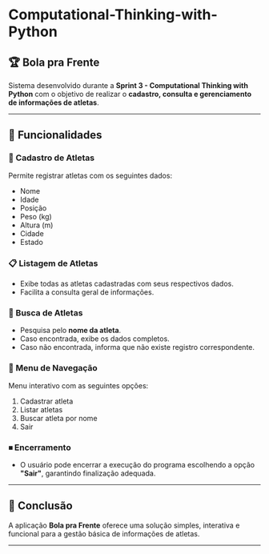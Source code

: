 # Computational-Thinking-with-Python

## 🏆 Bola pra Frente  

Sistema desenvolvido durante a **Sprint 3 - Computational Thinking with Python** com o objetivo de realizar o **cadastro, consulta e gerenciamento de informações de atletas**.  

---

## 🚀 Funcionalidades  

### 📌 Cadastro de Atletas  
Permite registrar atletas com os seguintes dados:  
- Nome  
- Idade  
- Posição  
- Peso (kg)  
- Altura (m)  
- Cidade  
- Estado  

### 📋 Listagem de Atletas  
- Exibe todas as atletas cadastradas com seus respectivos dados.  
- Facilita a consulta geral de informações.  

### 🔎 Busca de Atletas  
- Pesquisa pelo **nome da atleta**.  
- Caso encontrada, exibe os dados completos.  
- Caso não encontrada, informa que não existe registro correspondente.  

### 🧭 Menu de Navegação  
Menu interativo com as seguintes opções:  
1. Cadastrar atleta  
2. Listar atletas  
3. Buscar atleta por nome  
4. Sair  

### ⏹ Encerramento  
- O usuário pode encerrar a execução do programa escolhendo a opção **"Sair"**, garantindo finalização adequada.  

---

## 📖 Conclusão  
A aplicação **Bola pra Frente** oferece uma solução simples, interativa e funcional para a gestão básica de informações de atletas.  

---

